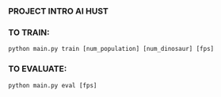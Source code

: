 ### PROJECT INTRO AI HUST

### TO TRAIN:
```
python main.py train [num_population] [num_dinosaur] [fps]
```

### TO EVALUATE:
```
python main.py eval [fps]
```
